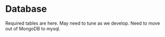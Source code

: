 # Database

Required tables are here. May need to tune as we develop. Need to move out of MongoDB to mysql.
